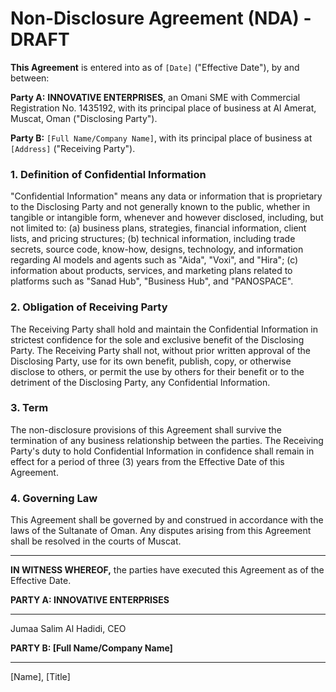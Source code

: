 # Non-Disclosure Agreement (NDA) - DRAFT

**This Agreement** is entered into as of `[Date]` ("Effective Date"), by and between:

**Party A:** **INNOVATIVE ENTERPRISES**, an Omani SME with Commercial Registration No. 1435192, with its principal place of business at Al Amerat, Muscat, Oman ("Disclosing Party").

**Party B:** `[Full Name/Company Name]`, with its principal place of business at `[Address]` ("Receiving Party").

### 1. Definition of Confidential Information
"Confidential Information" means any data or information that is proprietary to the Disclosing Party and not generally known to the public, whether in tangible or intangible form, whenever and however disclosed, including, but not limited to:
(a) business plans, strategies, financial information, client lists, and pricing structures;
(b) technical information, including trade secrets, source code, know-how, designs, technology, and information regarding AI models and agents such as "Aida", "Voxi", and "Hira";
(c) information about products, services, and marketing plans related to platforms such as "Sanad Hub", "Business Hub", and "PANOSPACE".

### 2. Obligation of Receiving Party
The Receiving Party shall hold and maintain the Confidential Information in strictest confidence for the sole and exclusive benefit of the Disclosing Party. The Receiving Party shall not, without prior written approval of the Disclosing Party, use for its own benefit, publish, copy, or otherwise disclose to others, or permit the use by others for their benefit or to the detriment of the Disclosing Party, any Confidential Information.

### 3. Term
The non-disclosure provisions of this Agreement shall survive the termination of any business relationship between the parties. The Receiving Party's duty to hold Confidential Information in confidence shall remain in effect for a period of three (3) years from the Effective Date of this Agreement.

### 4. Governing Law
This Agreement shall be governed by and construed in accordance with the laws of the Sultanate of Oman. Any disputes arising from this Agreement shall be resolved in the courts of Muscat.

---

**IN WITNESS WHEREOF,** the parties have executed this Agreement as of the Effective Date.

**PARTY A: INNOVATIVE ENTERPRISES**

_________________________
Jumaa Salim Al Hadidi, CEO

**PARTY B: [Full Name/Company Name]**

_________________________
[Name], [Title]


